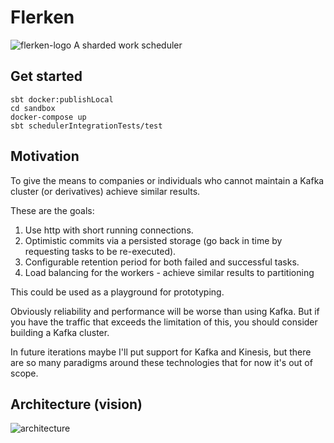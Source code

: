# Flerken

![flerken-logo](https://user-images.githubusercontent.com/3875429/71815168-81317e00-3076-11ea-8dd0-2a04f48bded9.png) A sharded work scheduler

## Get started
```
sbt docker:publishLocal
cd sandbox
docker-compose up
sbt schedulerIntegrationTests/test
```


## Motivation
To give the means to companies or individuals who cannot maintain a Kafka cluster (or derivatives) achieve similar results.

These are the goals:

1. Use http with short running connections.
2. Optimistic commits via a persisted storage (go back in time by requesting tasks to be re-executed).
3. Configurable retention period for both failed and successful tasks.
4. Load balancing for the workers - achieve similar results to partitioning

This could be used as a playground for prototyping.

Obviously reliability and performance will be worse than using Kafka. But if you have the traffic that exceeds the limitation of this, you should consider building a Kafka cluster.

In future iterations maybe I'll put support for Kafka and Kinesis, but there are so many paradigms around these technologies that for now it's out of scope.

## Architecture (vision)

![architecture](https://docs.google.com/drawings/d/e/2PACX-1vQRZQ34GfLlTh2eVLItmcPgGlI-9_GqM4rZnZQz-MpCo0824kgOKieXjB9y_qQIaEUdXwgJwEtyNRfd/pub?w=960&h=720)
